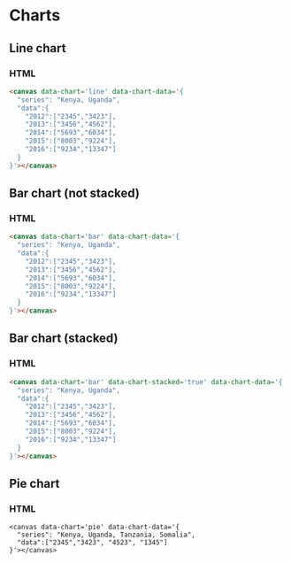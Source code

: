 # Charts

## Line chart

### HTML
```html
<canvas data-chart='line' data-chart-data='{
  "series": "Kenya, Uganda",
  "data":{
    "2012":["2345","3423"],
    "2013":["3456","4562"],
    "2014":["5693","6034"],
    "2015":["8003","9224"],
    "2016":["9234","13347"]
  }
}'></canvas>
```

## Bar chart (not stacked)

### HTML
```html
<canvas data-chart='bar' data-chart-data='{
  "series": "Kenya, Uganda",
  "data":{
    "2012":["2345","3423"],
    "2013":["3456","4562"],
    "2014":["5693","6034"],
    "2015":["8003","9224"],
    "2016":["9234","13347"]
  }
}'></canvas>
```

## Bar chart (stacked)

### HTML
```html
<canvas data-chart='bar' data-chart-stacked='true' data-chart-data='{
  "series": "Kenya, Uganda",
  "data":{
    "2012":["2345","3423"],
    "2013":["3456","4562"],
    "2014":["5693","6034"],
    "2015":["8003","9224"],
    "2016":["9234","13347"]
  }
}'></canvas>
```

## Pie chart

### HTML
```
<canvas data-chart='pie' data-chart-data='{
  "series": "Kenya, Uganda, Tanzania, Somalia",
  "data":["2345","3423", "4523", "1345"]
}'></canvas>
```

